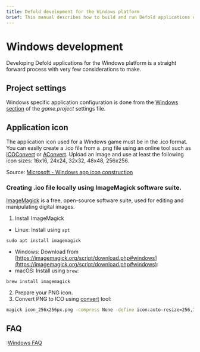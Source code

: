 ```yaml
---
title: Defold development for the Windows platform
brief: This manual describes how to build and run Defold applications on Windows
---
```


# Windows development

Developing Defold applications for the Windows platform is a straight forward process with very few considerations to make.

## Project settings

Windows specific application configuration is done from the [Windows section](/manuals/project-settings/#windows) of the *game.project* settings file.

## Application icon

The application icon used for a Windows game must be in the .ico format. You can easily create a .ico file from a .png file using an online tool such as [ICOConvert](https://www.icoconverter.com/) or [AConvert](https://www.aconvert.com/icon/png-to-ico/). Upload an image and use at least the following icon sizes: 16x16, 24x24, 32x32, 48x48, 256x256.

Source: [Microsoft - Windows app icon construction](https://learn.microsoft.com/en-us/windows/apps/design/style/iconography/app-icon-construction#icon-sizes-win32)

### Creating .ico file locally using ImageMagick software suite.
[ImageMagick](https://www.imagemagick.org/) is a free, open-source software suite, used for editing and manipulating digital images.

1. Install ImageMagick
  * Linux: Install using `apt`
```
sudo apt install imagemagick
```
  * Windows: Download from [https://imagemagick.org/script/download.php#windows](https://imagemagick.org/script/download.php#windows):
  * macOS: Install using `brew`:
```
brew install imagemagick
```

2. Prepare your PNG icon.
3. Convert PNG to ICO using [convert](https://www.imagemagick.org/script/convert.php) tool:
```bash
magick icon_256x256px.png -compress None -define icon:auto-resize=256,128,96,64,48,32,24,16 favicon.ico
```



## FAQ
:[Windows FAQ](../shared/windows-faq.md)
